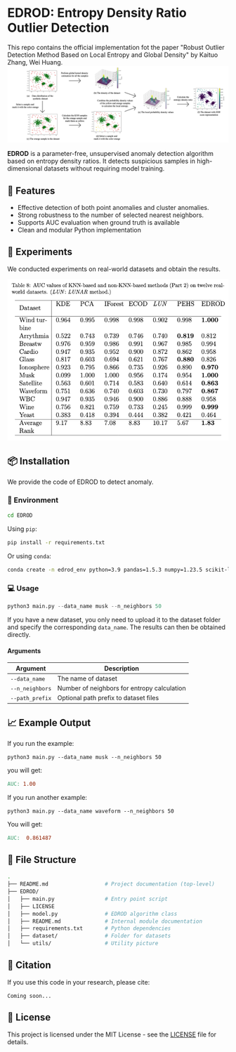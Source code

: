 # EDROD: Entropy Density Ratio Outlier Detection

This repo contains the official implementation fot the paper "Robust Outlier Detection Method Based on Local Entropy and Global Density" by Kaituo Zhang, Wei Huang.
![flowchart](/EDROD/utilis/flowchart.png)

**EDROD** is a parameter-free, unsupervised anomaly detection algorithm based on entropy density ratios. It detects suspicious samples in high-dimensional datasets without requiring model training.

## 🚀  Features

- Effective detection of both point anomalies and cluster anomalies.
- Strong robustness to the number of selected nearest neighbors.
- Supports AUC evaluation when ground truth is available
- Clean and modular Python implementation

## 🧪 Experiments

We conducted experiments on real-world datasets and obtain the results.

![flowchart](/EDROD/utilis/real-world-result.png)

## 📦 Installation

We provide the code of EDROD to detect anomaly.

### 🧩 Environment

```bash
cd EDROD
```

Using `pip`:

```bash
pip install -r requirements.txt
```

Or using `conda`:

```bash
conda create -n edrod_env python=3.9 pandas=1.5.3 numpy=1.23.5 scikit-learn=1.2.2
```

### 💻  Usage

```python
python3 main.py --data_name musk --n_neighbors 50
```

If you have a new dataset, you only need to upload it to the dataset folder and specify the corresponding `data_name`. The results can then be obtained directly.

#### Arguments

| Argument        | Description                                 |
| --------------- | ------------------------------------------- |
| `--data_name`   | The name of dataset                         |
| `--n_neighbors` | Number of neighbors for entropy calculation |
| `--path_prefix` | Optional path prefix to dataset files       |

## 📈 Example Output

If you run the example:

```
python3 main.py --data_name musk --n_neighbors 50
```

you will get:

```makefile
AUC: 1.00
```

If you run another example:

```
python3 main.py --data_name waveform --n_neighbors 50
```

You will get:

```makefile
AUC:  0.861487
```

## 📁 File Structure

```bash
.
├── README.md                  # Project documentation (top-level)
├── EDROD/
│   ├── main.py                # Entry point script
│   ├── LICENSE
│   ├── model.py               # EDROD algorithm class
│   ├── README.md              # Internal module documentation
│   ├── requirements.txt       # Python dependencies
│   ├── dataset/               # Folder for datasets
│   └── utils/                 # Utility picture

```

## 📖 Citation

If you use this code in your research, please cite:

```nginx
Coming soon...
```

## 📝 License

This project is licensed under the MIT License - see the [LICENSE](/EDROD/LICENSE.txt) file for details.
